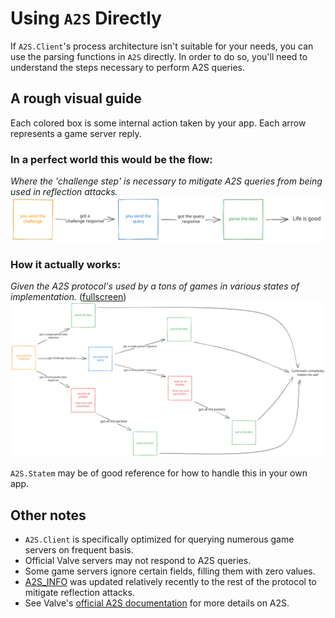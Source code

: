 # Using `A2S` Directly

If `A2S.Client`'s process architecture isn't suitable for your needs, you can use the parsing functions in `A2S` directly. In order to do so, you'll need to understand the steps necessary to perform A2S queries.

## A rough visual guide
Each colored box is some internal action taken by your app. Each arrow represents a game server reply.

### In a perfect world this would be the flow:
*Where the 'challenge step' is necessary to mitigate A2S queries from being used in reflection attacks.*
![In a perfect world](assets/in-a-perfect-world.svg)

### How it actually works:
*Given the A2S protocol's used by a tons of games in various states of implementation.* ([fullscreen](assets/how-it-actually-works.svg))
![How it actually works](assets/how-it-actually-works.svg)

`A2S.Statem` may be of good reference for how to handle this in your own app.

## Other notes
- `A2S.Client` is specifically optimized for querying numerous game servers on frequent basis.
- Official Valve servers may not respond to A2S queries.
- Some game servers ignore certain fields, filling them with zero values.
- [A2S_INFO](https://steamcommunity.com/discussions/forum/14/2974028351344359625/) was updated relatively recently to the rest of the protocol to mitigate reflection attacks.
- See Valve's [official A2S documentation](https://developer.valvesoftware.com/wiki/Server_queries) for more details on A2S.
